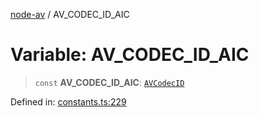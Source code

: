 [node-av](../globals.md) / AV\_CODEC\_ID\_AIC

# Variable: AV\_CODEC\_ID\_AIC

> `const` **AV\_CODEC\_ID\_AIC**: [`AVCodecID`](../type-aliases/AVCodecID.md)

Defined in: [constants.ts:229](https://github.com/seydx/av/blob/f8631fc881b394300b1479f511d55cf1c370a87f/src/constants/constants.ts#L229)
